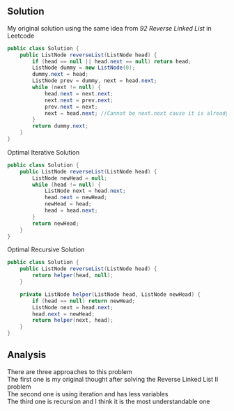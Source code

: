 ## Solution 
My original solution using the same idea from *92 Reverse Linked List* in Leetcode  

```java
public class Solution {
    public ListNode reverseList(ListNode head) {
        if (head == null || head.next == null) return head;
        ListNode dummy = new ListNode(0);
        dummy.next = head;
        ListNode prev = dummy, next = head.next;
        while (next != null) {
            head.next = next.next;
            next.next = prev.next;
            prev.next = next;
            next = head.next; //Cannot be next.next cause it is already modified, stick to the "Cycle Rule"
        }
        return dummy.next;
    }
}
```

Optimal Iterative Solution 

```java
public class Solution {
    public ListNode reverseList(ListNode head) {
        ListNode newHead = null;
        while (head != null) {
            ListNode next = head.next;
            head.next = newHead;
            newHead = head;
            head = head.next;
        }
        return newHead;
    }
}
```

Optimal Recursive Solution 

```java
public class Solution {
    public ListNode reverseList(ListNode head) {
        return helper(head, null);
    }

    private ListNode helper(ListNode head, ListNode newHead) {
        if (head == null) return newHead;
        ListNode next = head.next;
        head.next = newHead;
        return helper(next, head);
    }
}

```

## Analysis 
There are three approaches to this problem  
The first one is my original thought after solving the Reverse Linked List II problem  
The second one is using iteration and has less variables  
The third one is recursion and I think it is the most understandable one   